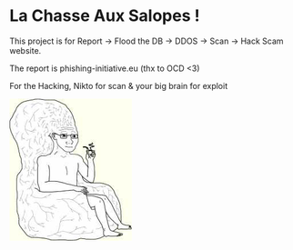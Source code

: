 # La Chasse Aux Salopes !

This project is for Report -> Flood the DB -> DDOS -> Scan -> Hack Scam website.

The report is phishing-initiative.eu (thx to OCD <3)

For the Hacking, Nikto for scan & your big brain for exploit 

![alt text](/img/big_brain.jpg)
